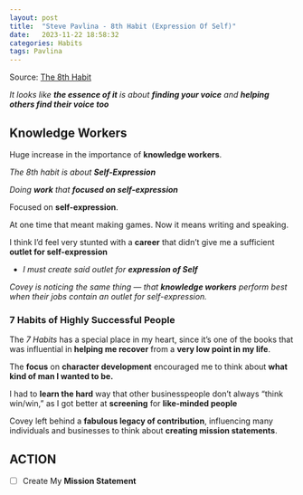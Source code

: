 ```yaml
---
layout: post
title:  "Steve Pavlina - 8th Habit (Expression Of Self)"
date:   2023-11-22 18:58:32 
categories: Habits
tags: Pavlina
---
```

Source: [The 8th Habit](https://stevepavlina.com/blog/2005/02/the-8th-habit/)

*It looks like **the essence of it** is about **finding your voice** and **helping others find their voice too***

## Knowledge Workers

Huge increase in the importance of **knowledge workers**.

*The 8th habit is about **Self-Expression***

*Doing **work** that **focused on self-expression***

Focused on **self-expression**. 

At one time that meant making games. 
Now it means writing and speaking. 

I think I’d feel very stunted with a **career** that didn’t give me a sufficient **outlet for self-expression** 
- *I must create said outlet for **expression of Self***

*Covey is noticing the same thing — that **knowledge workers** perform best when their jobs contain an outlet for self-expression.*

### 7 Habits of Highly Successful People

The _7 Habits_ has a special place in my heart, since it’s one of the books that was influential in **helping me recover** from a **very low point in my life**. 

The **focus** on **character development** encouraged me to think about **what kind of man I wanted to be.**

I had to **learn the hard** way that other businesspeople don’t always “think win/win,” as I got better at **screening** for **like-minded people**

Covey left behind a **fabulous legacy of contribution**, influencing many individuals and businesses to think about **creating mission statements**.
## ACTION
- [ ] Create My **Mission Statement** 